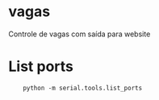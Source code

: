 vagas
=====

Controle de vagas com saída para website


List ports
==========

```
    python -m serial.tools.list_ports
```
